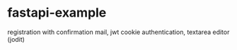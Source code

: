 # fastapi-example
registration with confirmation mail,
jwt cookie authentication,
textarea editor (jodit)
